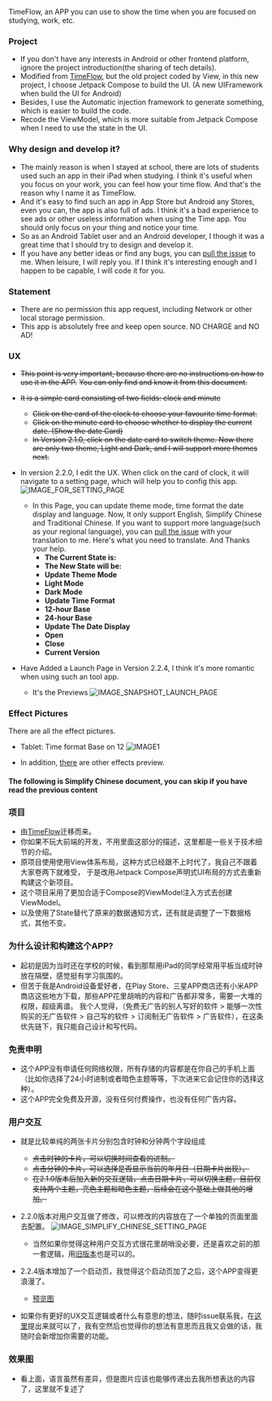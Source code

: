 TimeFlow, an APP you can use to show the time when you are focused on studying, work, etc.

### Project

- If you don't have any interests in Android or other frontend platform, ignore the project introduction(the sharing of tech details).
- Modified from [TimeFlow](https://github.com/DIPENG-XU/TimeFlow), but the old project coded by View, in this new project, I choose Jetpack Compose to build the UI. (A new UIFramework when build the UI for Android)
- Besides, I use the Automatic injection framework to generate something, which is easier to build the code.
- Recode the ViewModel, which is more suitable from Jetpack Compose when I need to use the state in the UI.

### Why design and develop it?

- The mainly reason is when I stayed at school, there are lots of students used such an app in their
  iPad when studying. I think it's useful when you focus on your work, you can feel how your time
  flow. And that's the reason why I name it as TimeFlow.
- And it's easy to find such an app in App Store but Android any Stores, even you can, the app is
  also full of ads.
  I think it's a bad experience to see ads or other useless information when using the Time app.
  You should only focus on your thing and notice your time.
- So as an Android Tablet user and an Android developer, I though it was a great time that I should
  try to design and develop it.
- If you have any better ideas or find any bugs, you
  can [pull the issue](https://github.com/DIPENG-XU/TimeFlow-By-Compose/issues/new) to me. When
  leisure, I will reply you. If I think it's interesting enough and I happen to be capable, I will
  code it for you.

### Statement

- There are no permission this app request, including Network or other local storage permission.
- This app is absolutely free and keep open source. NO CHARGE and NO AD!

### UX

- ~~This point is very important, because there are no instructions on how to use it in the APP.~~
  ~~You can only find and know it from this document.~~
- ~~It is a simple card consisting of two fields: clock and minute~~
    - ~~Click on the card of the clock to choose your favourite time format.~~
    - ~~Click on the minute card to choose whether to display the current date. (Show the date
      Card)~~
    - ~~In Version 2.1.0, click on the date card to switch theme. Now there are only two theme,
      Light and Dark, and I will support more themes next.~~
- In version 2.2.0, I edit the UX. When click on the card of clock, it will navigate to a setting
  page, which will help you to config this app.
  ![IMAGE_FOR_SETTING_PAGE](show_img/english_setting_page.png)
  - In this Page, you can update theme mode, time format the date display and language. Now, It only support English, Simplify Chinese and Traditional Chinese. If you want to support more language(such as your regional language), you can [pull the issue](https://github.com/DIPENG-XU/TimeFlow-By-Compose/issues/new) with your translation to me. Here's what you need to translate. And Thanks your help.
    - **The Current State is:**
    - **The New State will be:**
    - **Update Theme Mode**
    - **Light Mode**
    - **Dark Mode**
    - **Update Time Format**
    - **12-hour Base**
    - **24-hour Base**
    - **Update The Date Display**
    - **Open**
    - **Close**
    - **Current Version**

- Have Added a Launch Page in Version 2.2.4, I think it's more romantic when using such an tool app.
  - It's the Previews
  ![IMAGE_SNAPSHOT_LAUNCH_PAGE](show_img/launch_page_snapshot.png)

### Effect Pictures

There are all the effect pictures.

- Tablet: Time format Base on 12
  ![IMAGE1](show_img/img1.png)

- In addition, [there](show_img) are other effects preview.

#### The following is Simplify Chinese document, you can skip if you have read the previous content

### 项目

- 由[TimeFlow](https://github.com/DIPENG-XU/TimeFlow)迁移而来。
- 你如果不玩大前端的开发，不用里面这部分的描述，这里都是一些关于技术细节的介绍。
- 原项目使用使用View体系布局，这种方式已经跟不上时代了，我自己不跟着大家卷两下就难受，
  于是改用Jetpack Compose声明式UI布局的方式去重新构建这个新项目。
- 这个项目采用了更加合适于Compose的ViewModel注入方式去创建ViewModel。
- 以及使用了State替代了原来的数据通知方式，还有就是调整了一下数据格式，其他不变。

### 为什么设计和构建这个APP?

- 起初是因为当时还在学校的时候，看到那帮用iPad的同学经常用平板当成时钟放在隔壁，感觉挺有学习氛围的。
- 但苦于我是Android设备爱好者，在Play Store、三星APP商店还有小米APP商店这些地方下载，那些APP花里胡哨的内容和广告都非常多，需要一大堆的权限，超级离谱。
  我个人觉得，（免费无广告的别人写好的软件 > 能够一次性购买的无广告软件 > 自己写的软件 >
  订阅制无广告软件 > 广告软件），在这条优先链下，我只能自己设计和写代码。

### 免责申明

- 这个APP没有申请任何网络权限，所有存储的内容都是在你自己的手机上面（比如你选择了24小时进制或者暗色主题等等，下次进来它会记住你的选择这种）。
- 这个APP完全免费及开源，没有任何付费操作，也没有任何广告内容。

### 用户交互

- 就是比较单纯的两张卡片分别包含时钟和分钟两个字段组成
    - ~~点击时钟的卡片，可以切换时间查看的进制。~~
    - ~~点击分钟的卡片，可以选择是否显示当前的年月日（日期卡片出现）。~~
    - ~~在2.1.0版本后加入新的交互逻辑，点击日期卡片，可以切换主题，目前仅支持两个主题，亮色主题和暗色主题，后续会在这个基础上做其他的增加。~~

- 2.2.0版本对用户交互做了修改，可以修改的内容放在了一个单独的页面里面去配置。
![IMAGE_SIMPLIFY_CHINESE_SETTING_PAGE](show_img/simplify_chinese_setting_page.png)
  - 当然如果你觉得这种用户交互方式很花里胡哨没必要，还是喜欢之前的那一套逻辑，用[旧版本](https://github.com/DIPENG-XU/TimeFlow-By-Compose/releases/tag/v-2.1.2)也是可以的。

- 2.2.4版本增加了一个启动页，我觉得这个启动页加了之后，这个APP变得更浪漫了。
  - [预览图](show_img/launch_page_snapshot_simplify_chinese.png)

- 如果你有更好的UX交互逻辑或者什么有意思的想法，随时issue联系我，在[这里](https://github.com/DIPENG-XU/TimeFlow-By-Compose/issues/new)提出来就可以了，我有空然后也觉得你的想法有意思而且我又会做的话，我随时会新增加你需要的功能。

### 效果图

- 看上面，语言虽然有差异，但是图片应该也能够传递出去我所想表达的内容了，这里就不复述了